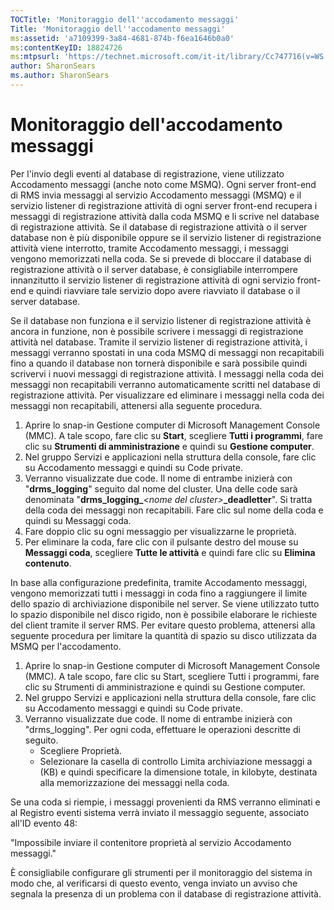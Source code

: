 ```yaml
---
TOCTitle: 'Monitoraggio dell''accodamento messaggi'
Title: 'Monitoraggio dell''accodamento messaggi'
ms:assetid: 'a7109399-3a84-4681-874b-f6ea1646b0a0'
ms:contentKeyID: 18824726
ms:mtpsurl: 'https://technet.microsoft.com/it-it/library/Cc747716(v=WS.10)'
author: SharonSears
ms.author: SharonSears
---
```


Monitoraggio dell'accodamento messaggi
======================================

Per l'invio degli eventi al database di registrazione, viene utilizzato Accodamento messaggi (anche noto come MSMQ). Ogni server front-end di RMS invia messaggi al servizio Accodamento messaggi (MSMQ) e il servizio listener di registrazione attività di ogni server front-end recupera i messaggi di registrazione attività dalla coda MSMQ e li scrive nel database di registrazione attività. Se il database di registrazione attività o il server database non è più disponibile oppure se il servizio listener di registrazione attività viene interrotto, tramite Accodamento messaggi, i messaggi vengono memorizzati nella coda. Se si prevede di bloccare il database di registrazione attività o il server database, è consigliabile interrompere innanzitutto il servizio listener di registrazione attività di ogni servizio front-end e quindi riavviare tale servizio dopo avere riavviato il database o il server database.

Se il database non funziona e il servizio listener di registrazione attività è ancora in funzione, non è possibile scrivere i messaggi di registrazione attività nel database. Tramite il servizio listener di registrazione attività, i messaggi verranno spostati in una coda MSMQ di messaggi non recapitabili fino a quando il database non tornerà disponibile e sarà possibile quindi scrivervi i nuovi messaggi di registrazione attività. I messaggi nella coda dei messaggi non recapitabili verranno automaticamente scritti nel database di registrazione attività. Per visualizzare ed eliminare i messaggi nella coda dei messaggi non recapitabili, attenersi alla seguente procedura.

1.  Aprire lo snap-in Gestione computer di Microsoft Management Console (MMC). A tale scopo, fare clic su **Start**, scegliere **Tutti i programmi**, fare clic su **Strumenti di amministrazione** e quindi su **Gestione computer**.
2.  Nel gruppo Servizi e applicazioni nella struttura della console, fare clic su Accodamento messaggi e quindi su Code private.
3.  Verranno visualizzate due code. Il nome di entrambe inizierà con "**drms\_logging**" seguito dal nome del cluster. Una delle code sarà denominata "**drms\_logging\_***&lt;nome del cluster&gt;***\_deadletter**". Si tratta della coda dei messaggi non recapitabili. Fare clic sul nome della coda e quindi su Messaggi coda.
4.  Fare doppio clic su ogni messaggio per visualizzarne le proprietà.
5.  Per eliminare la coda, fare clic con il pulsante destro del mouse su **Messaggi coda**, scegliere **Tutte le attività** e quindi fare clic su **Elimina contenuto**.

In base alla configurazione predefinita, tramite Accodamento messaggi, vengono memorizzati tutti i messaggi in coda fino a raggiungere il limite dello spazio di archiviazione disponibile nel server. Se viene utilizzato tutto lo spazio disponibile nel disco rigido, non è possibile elaborare le richieste del client tramite il server RMS. Per evitare questo problema, attenersi alla seguente procedura per limitare la quantità di spazio su disco utilizzata da MSMQ per l'accodamento.

1.  Aprire lo snap-in Gestione computer di Microsoft Management Console (MMC). A tale scopo, fare clic su Start, scegliere Tutti i programmi, fare clic su Strumenti di amministrazione e quindi su Gestione computer.
2.  Nel gruppo Servizi e applicazioni nella struttura della console, fare clic su Accodamento messaggi e quindi su Code private.
3.  Verranno visualizzate due code. Il nome di entrambe inizierà con "drms\_logging". Per ogni coda, effettuare le operazioni descritte di seguito.
    -   Scegliere Proprietà.
    -   Selezionare la casella di controllo Limita archiviazione messaggi a (KB) e quindi specificare la dimensione totale, in kilobyte, destinata alla memorizzazione dei messaggi nella coda.

Se una coda si riempie, i messaggi provenienti da RMS verranno eliminati e al Registro eventi sistema verrà inviato il messaggio seguente, associato all'ID evento 48:

"Impossibile inviare il contenitore proprietà al servizio Accodamento messaggi."

È consigliabile configurare gli strumenti per il monitoraggio del sistema in modo che, al verificarsi di questo evento, venga inviato un avviso che segnala la presenza di un problema con il database di registrazione attività.
